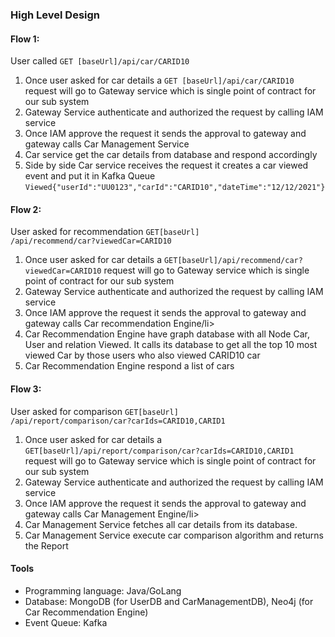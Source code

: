 <h3>High Level Design</h3>

<h4>Flow 1:</h4> User called <code>GET [baseUrl]/api/car/CARID10</code>
<ol>
    <li>Once user asked for car details a <code>GET [baseUrl]/api/car/CARID10</code> request will go
to Gateway service which is single point of contract for our sub system</li>
    <li>Gateway Service authenticate and authorized the request by calling IAM service</li>
    <li>Once IAM approve the request it sends the approval to gateway and gateway calls Car Management Service</li>
    <li>Car service get the car details from database and respond accordingly</li>
    <li>Side by side Car service receives the request it creates a car viewed event and put it in Kafka Queue <code>Viewed{"userId":"UU0123","carId":"CARID10","dateTime":"12/12/2021"}</code></li>
</ol>

<h4>Flow 2:</h4> User asked for recommendation <code>GET</code><code>[baseUrl]
/api/recommend/car?viewedCar=CARID10</code>
<ol>
    <li>Once user asked for car details a <code>GET</code><code>[baseUrl]/api/recommend/car?viewedCar=CARID10</code> request will go
to Gateway service which is single point of contract for our sub system</li>
    <li>Gateway Service authenticate and authorized the request by calling IAM service</li>
    <li>Once IAM approve the request it sends the approval to gateway and gateway calls Car recommendation Engine/li>
    <li>Car Recommendation Engine have graph database with all Node Car, User and relation Viewed. 
It calls its database to get all the top 10 most viewed Car by those users who also viewed CARID10 car</li>
    <li>Car Recommendation Engine respond a list of cars</li>
</ol>

<h4>Flow 3:</h4> User asked for comparison <code>GET</code><code>[baseUrl]
/api/report/comparison/car?carIds=CARID10,CARID1</code>
<ol>
    <li>Once user asked for car details a <code>GET</code><code>[baseUrl]/api/report/comparison/car?carIds=CARID10,CARID1</code> request will go
to Gateway service which is single point of contract for our sub system</li>
    <li>Gateway Service authenticate and authorized the request by calling IAM service</li>
    <li>Once IAM approve the request it sends the approval to gateway and gateway calls Car Management Engine/li>
    <li>Car Management Service fetches all car details from its database.</li>
    <li>Car Management Service execute car comparison algorithm and returns the Report</li>
</ol>

<h4> Tools</h4>
<ul>
    <li>Programming language:  Java/GoLang</li>
    <li>Database:  MongoDB (for UserDB and CarManagementDB), Neo4j (for Car Recommendation Engine)</li>
    <li>Event Queue: Kafka</li>
</ul>
